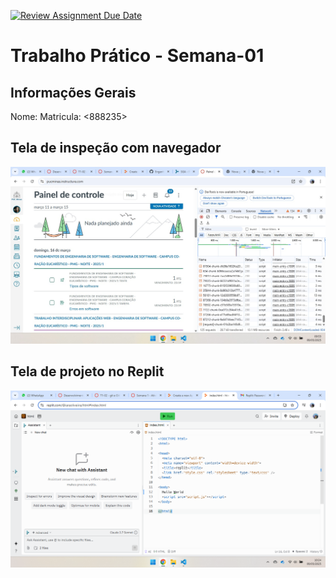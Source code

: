 [![Review Assignment Due Date](https://classroom.github.com/assets/deadline-readme-button-22041afd0340ce965d47ae6ef1cefeee28c7c493a6346c4f15d667ab976d596c.svg)](https://classroom.github.com/a/qnFQM5NB)
# Trabalho Prático - Semana-01

## Informações Gerais
Nome: <Iara> 
Matricula: <888235>

## Tela de inspeção com navegador
![Navegador](Network.jpg)

## Tela de projeto no Replit
![Replit](<imagem replit.png>)

